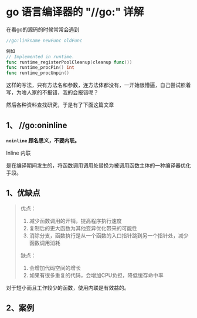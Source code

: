 # go 语言编译器的 "//go:" 详解

在看go的源码的时候常常会遇到

```go
//go:linkname newFunc oldFunc

例如
// Implemented in runtime.
func runtime_registerPoolCleanup(cleanup func())
func runtime_procPin() int
func runtime_procUnpin()
```

这样的写法，只有方法名和参数，连方法体都没有，一开始很懵逼，自己尝试照着写，为啥人家的不报错，我的会报错呢？

然后各种资料查找研究，于是有了下面这篇文章

## 1、 //go:oninline

**`noinline` 顾名思义，不要内联。**

Inline 内联

是在编译期间发生的，将函数调用调用处替换为被调用函数主体的一种编译器优化手段。

## 1、优缺点

> 优点：
>
> 1. 减少函数调用的开销，提高程序执行速度
> 2. 复制后的更大函数为其他变异优化带来的可能性
> 3. 消除分支，函数执行是从一个函数的入口指针跳到另一个指针处，减少函数调用消耗
>
> 缺点：
>
> 1. 会增加代码空间的增长
> 2. 如果有很多重复的代码，会增加CPU负担，降低缓存命中率

对于短小而且工作较少的函数，使用内联是有效益的。

## 2、案例





